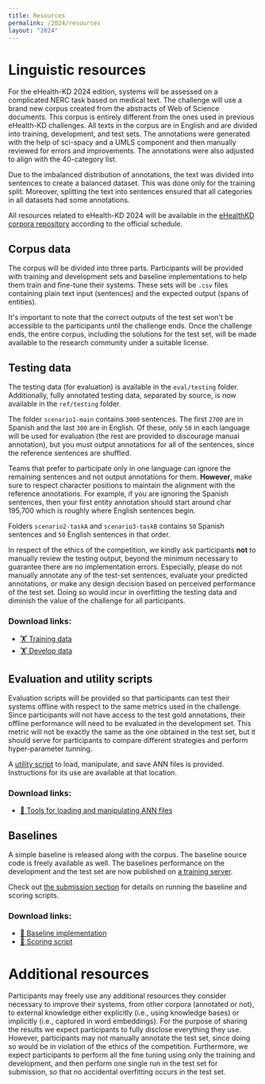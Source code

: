 ```yaml
---
title: Resources
permalink: /2024/resources
layout: "2024"
---
```


# Linguistic resources

For the eHealth-KD 2024 edition, systems will be assessed on a complicated NERC task based on medical text. The challenge will use a brand new corpus created from the abstracts of Web of Science documents. This corpus is entirely different from the ones used in previous eHealth-KD challenges. All texts in the corpus are in English and are divided into training, development, and test sets. The annotations were generated with the help of sci-spacy and a UMLS component and then manually reviewed for errors and improvements. The annotations were also adjusted to align with the 40-category list.

Due to the imbalanced distribution of annotations, the text was divided into sentences to create a balanced dataset. This was done only for the training split. Moreover, splitting the text into sentences ensured that all categories in all datasets had some annotations.

All resources related to eHealth-KD 2024 will be available in the [eHealthKD corpora repository](https://github.com/ehealthkd/corpora) according to the official schedule.

## Corpus data

The corpus will be divided into three parts. Participants will be provided with training and development sets and baseline implementations to help them train and fine-tune their systems. These sets will be `.csv` files containing plain text input (sentences) and the expected output (spans of entities).

It's important to note that the correct outputs of the test set won't be accessible to the participants until the challenge ends. Once the challenge ends, the entire corpus, including the solutions for the test set, will be made available to the research community under a suitable license.

## Testing data

The testing data (for evaluation) is available in the `eval/testing` folder. Additionally, fully annotated testing data, separated by source, is now available in the `ref/testing` folder.

The folder `scenario1-main` contains `3000` sentences. The first `2700` are in Spanish and the last `300` are in English. Of these, only `50` in each language will be used for evaluation (the rest are provided to discourage manual annotation), but you must output annotations for all of the sentences, since the reference sentences are shuffled.

Teams that prefer to participate only in one language can ignore the remaining sentences and not output annotations for them. **However**, make sure to respect character positions to maintain the alignment with the reference annotations. For example, if you are ignoring the Spanish sentences, then your first entity annotation should start around char 195,700 which is roughly where English sentences begin.

Folders `scenario2-taskA` and `scenario3-taskB` contains `50` Spanish sentences and `50` English sentences in that order.

In respect of the ethics of the competition, we kindly ask participants **not** to manually review the testing output, beyond the minimum necessary to guarantee there are no implementation errors. Especially, please do not manually annotate any of the test-set sentences, evaluate your predicted annotations, or make any design decision based on perceived performance of the test set. Doing so would incur in overfitting the testing data and diminish the value of the challenge for all participants.

### Download links:

- [🏋️ Training data](https://github.com/ehealthkd/corpora/tree/master/2024/ref/training)
- [🏋️ Develop data](https://github.com/ehealthkd/corpora/tree/master/2024/ref/develop)
<!-- - [🏋️ Testing data (for evaluation)](https://github.com/ehealthkd/corpora/tree/master/2021/eval/testing)
- [🏋️ Testing data (reference)](https://github.com/ehealthkd/corpora/tree/master/2021/ref/testing) -->

## Evaluation and utility scripts

Evaluation scripts will be provided so that participants can test their systems offline with respect to the same metrics used in the challenge. Since participants will not have access to the test gold annotations, their offline performance will need to be evaluated in the development set. This metric will not be exactly the same as the one obtained in the test set, but it should serve for participants to compare different strategies and perform hyper-parameter tunning.

A [utility script](https://github.com/ehealthkd/corpora/tree/master/scripts) to load, manipulate, and save ANN files is provided. Instructions for its use are available at that location.

### **Download links**:

- [🔧 Tools for loading and manipulating ANN files](https://github.com/ehealthkd/corpora/tree/master/scripts/anntools.py)

## Baselines

A simple baseline is released along with the corpus. The baseline source code is freely available as well. The baselines performance on the development and the test set are now published on [a training server](https://competitions.codalab.org/competitions/30333).

Check out [the submission section](/2021/submission) for details on running the baseline and scoring scripts.

### **Download links**:

- [🔧 Baseline implementation](https://github.com/ehealthkd/corpora/tree/master/scripts/baseline.py)
- [🔧 Scoring script](https://github.com/ehealthkd/corpora/tree/master/scripts/score.py)

# Additional resources

Participants may freely use any additional resources they consider necessary to improve their systems, from other corpora (annotated or not), to external knowledge either explicitly (i.e., using knowledge bases) or implicitly (i.e., captured in word embeddings). For the purpose of sharing the results we expect participants to fully disclose everything they use.
However, participants may not manually annotate the test set, since doing so would be in violation of the ethics of the competition. Furthermore, we expect participants to perform all the fine tuning using only the training and development, and then perform one single run in the test set for submission, so that no accidental overfitting occurs in the test set.

